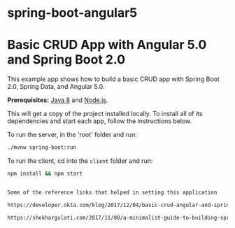 # spring-boot-angular5

# Basic CRUD App with Angular 5.0 and Spring Boot 2.0
 
This example app shows how to build a basic CRUD app with Spring Boot 2.0, Spring Data, and Angular 5.0.

**Prerequisites:** [Java 8](http://www.oracle.com/technetwork/java/javase/downloads/jdk8-downloads-2133151.html) and [Node.js](https://nodejs.org/).

This will get a copy of the project installed locally. To install all of its dependencies and start each app, follow the instructions below.

To run the server, in the 'root' folder and run:
 
```bash
./mvnw spring-boot:run
```

To run the client, cd into the `client` folder and run:
 
```bash
npm install && npm start


Some of the reference links that helped in setting this application

https://developer.okta.com/blog/2017/12/04/basic-crud-angular-and-spring-boot

https://shekhargulati.com/2017/11/08/a-minimalist-guide-to-building-spring-boot-angular-5-applications/
